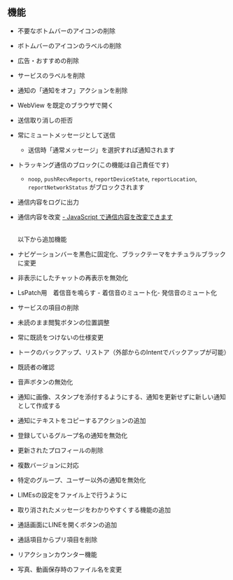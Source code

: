 
## 機能

- 不要なボトムバーのアイコンの削除
- ボトムバーのアイコンのラベルの削除
- 広告・おすすめの削除
- サービスのラベルを削除
- 通知の「通知をオフ」アクションを削除
- WebView を既定のブラウザで開く
  <br>
- 送信取り消しの拒否
- 常にミュートメッセージとして送信
  - 送信時「通常メッセージ」を選択すれば通知されます
- トラッキング通信のブロック(この機能は自己責任です)
  - `noop`, `pushRecvReports`, `reportDeviceState`, `reportLocation`, `reportNetworkStatus` がブロックされます
- 通信内容をログに出力
- 通信内容を改変
 [- JavaScript で通信内容を改変できます](https://github.com/areteruhiro/LIMEs/blob/master/JavaRead.md)


  <br>以下から追加機能
- ナビゲーションバーを黒色に固定化、ブラックテーマをナチュラルブラックに変更
- 非表示にしたチャットの再表示を無効化
- LsPatch用　着信音を鳴らす - 着信音のミュート化- 発信音のミュート化
- サービスの項目の削除
    <br>
- 未読のまま閲覧ボタンの位置調整
- 常に既読をつけないの仕様変更
  <br>
- トークのバックアップ、リストア（外部からのIntentでバックアップが可能）
- 既読者の確認
- 音声ボタンの無効化
- 通知に画像、スタンプを添付するようにする、通知を更新せずに新しい通知として作成する
- 通知にテキストをコピーするアクションの追加
- 登録しているグループ名の通知を無効化
- 更新されたプロフィールの削除
- 複数バージョンに対応 <br>
- 特定のグループ、ユーザー以外の通知を無効化 <br>
- LIMEsの設定をファイル上で行うように <br>
- 取り消されたメッセージをわかりやすくする機能の追加 <bg>
- 通話画面にLINEを開くボタンの追加 
- 通話項目からプリ項目を削除
- リアクションカウンター機能
- 写真、動画保存時のファイル名を変更
